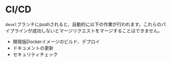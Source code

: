 # CI/CD
`devel`ブランチにpushされると、自動的に以下の作業が行われます。これらのパイプラインが成功しないとマージリクエストをマージすることはできません。

 - 開発版Dockerイメージのビルド、デプロイ
 - ドキュメントの更新
 - セキュリティチェック
